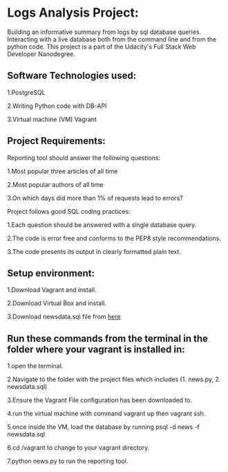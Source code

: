 # Logs Analysis Project:

Building an informative summary from logs by sql database queries. Interacting with a live database both from the command line and from the python code. This project is a part of the Udacity's Full Stack Web Developer Nanodegree.

## Software Technologies used:

1.PostgreSQL

2.Writing Python code with DB-API

3.Virtual machine (VM) Vagrant

## Project Requirements:

Reporting tool should answer the following questions:

1.Most popular three articles of all time

2.Most popular authors of all time

3.On which days did more than 1% of requests lead to errors?

Project follows good SQL coding practices:

1.Each question should be answered with a single database query.

2.The code is error free and conforms to the PEP8 style recommendations.

3.The code presents its output in clearly formatted plain text.

## Setup environment:

1.Download Vagrant and install.

2.Download Virtual Box and install.

3.Download newsdata.sql file from [here](https://d17h27t6h515a5.cloudfront.net/topher/2016/August/57b5f748_newsdata/newsdata.zip)
  
## Run these commands from the terminal in the folder where your vagrant is installed in:

1.open the terminal.

2.Navigate to the folder with the project files which includes (1. news.py, 2. newsdata.sql)

3.Ensure the Vagrant File configuration has been downloaded to.

4.run the virtual machine with command vagrant up then vagrant ssh.

5.once inside the VM, load the database by running psql -d news -f newsdata.sql

6.cd /vagrant to change to your vagrant directory.

7.python news.py to run the reporting tool.
